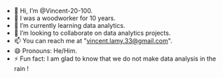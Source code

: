 - 👋 Hi, I’m @Vincent-20-100.
- 👀 I was a woodworker for 10 years.
- 🌱 I’m currently learning data analytics.
- 💞️ I’m looking to collaborate on data analytics projects.
- 📫 You can reach me at "vincent.lamy.33@gmail.com".
- 😄 Pronouns: He/Him.
- ⚡ Fun fact: I am glad to know that we do not make data analysis in the rain !

<!---
Vincent-20-100/Vincent-20-100 is a ✨ special ✨ repository because its `README.md` (this file) appears on your GitHub profile.
You can click the Preview link to take a look at your changes.
--->
